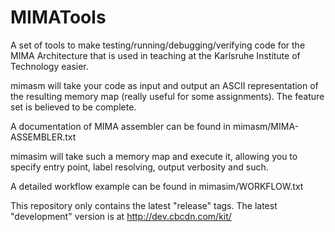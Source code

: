 MIMATools
=========

A set of tools to make testing/running/debugging/verifying code for the MIMA Architecture that is used in teaching at the Karlsruhe Institute of Technology easier.

mimasm will take your code as input and output an ASCII representation of the resulting memory map (really useful for some assignments). The feature set is believed to be complete.

A documentation of MIMA assembler can be found in mimasm/MIMA-ASSEMBLER.txt


mimasim will take such a memory map and execute it, allowing you to specify entry point, label resolving, output verbosity and such. 

A detailed workflow example can be found in mimasim/WORKFLOW.txt

This repository only contains the latest "release" tags. The latest "development" version is at http://dev.cbcdn.com/kit/

